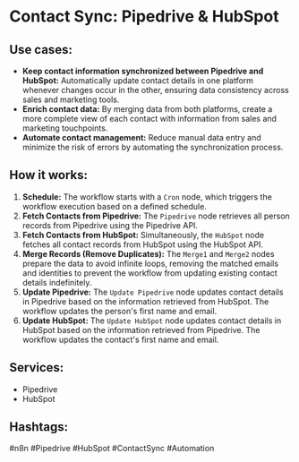 # Contact Sync: Pipedrive & HubSpot

## Use cases:
- **Keep contact information synchronized between Pipedrive and HubSpot:** Automatically update contact details in one platform whenever changes occur in the other, ensuring data consistency across sales and marketing tools.
- **Enrich contact data:** By merging data from both platforms, create a more complete view of each contact with information from sales and marketing touchpoints.
- **Automate contact management:** Reduce manual data entry and minimize the risk of errors by automating the synchronization process.

## How it works:
1.  **Schedule:** The workflow starts with a `Cron` node, which triggers the workflow execution based on a defined schedule.
2.  **Fetch Contacts from Pipedrive:** The `Pipedrive` node retrieves all person records from Pipedrive using the Pipedrive API.
3.  **Fetch Contacts from HubSpot:** Simultaneously, the `HubSpot` node fetches all contact records from HubSpot using the HubSpot API.
4.  **Merge Records (Remove Duplicates):** The `Merge1` and `Merge2` nodes prepare the data to avoid infinite loops, removing the matched emails and identities to prevent the workflow from updating existing contact details indefinitely.
5.  **Update Pipedrive:** The `Update Pipedrive` node updates contact details in Pipedrive based on the information retrieved from HubSpot. The workflow updates the person's first name and email.
6.  **Update HubSpot:** The `Update HubSpot` node updates contact details in HubSpot based on the information retrieved from Pipedrive. The workflow updates the contact's first name and email.

## Services:
-   Pipedrive
-   HubSpot

## Hashtags:
#n8n #Pipedrive #HubSpot #ContactSync #Automation
